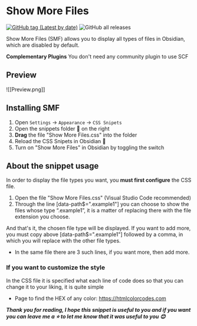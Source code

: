# Show More Files

[![GitHub tag (Latest by date)](https://img.shields.io/github/v/tag/lucaaasch/show-code-files)](https://github.com/ebullient/obsidian-snippetor/releases) ![GitHub all releases](https://img.shields.io/github/downloads/lucaaasch/show-code-files/total?color=success)

Show More Files (SMF) allows you to display all types of files in Obsidian, which are disabled by default. 

**Complementary Plugins**
	You don't need any community plugin to use SCF
## Preview

![[Preview.png]]
## Installing SMF

1. Open `Settings` -> `Appearance` -> `CSS Snipets`
2. Open the snippets folder 📁 on the right 
3. **Drag** the file "Show More Files.css" into the folder
3. Reload the CSS Snipets in Obsidian 🔄
4. Turn on "Show More Files" in Obsidian by toggling the switch
## About the snippet usage

  In order to display the file types you want, you **must first configure** the CSS file. 

1. Open the file "Show More Files.css" (Visual Studio Code recommended)
2. Through the line [data-path$=".example1"] you can choose to show the files whose type “.example1”, it is a matter of replacing there with the file extension you choose.
   
And that's it, the chosen file type will be displayed. If you want to add more, you must copy above [data-path$=".example1"] followed by a comma, in which you will replace with the other file types. 

- In the same file there are 3 such lines, if you want more, then add more. 

### If you want to customize the style
 
In the CSS file it is specified what each line of code does so that you can change it to your liking, it is quite simple

- Page to find the HEX of any color: https://htmlcolorcodes.com 


***Thank you for reading, I hope this snippet is useful to you and if you want you can leave me a ⭐ to let me know that it was useful to you 😊***